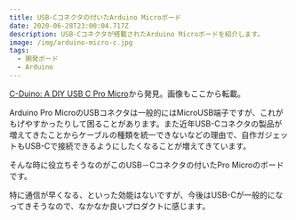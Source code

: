 ```yaml
---
title: USB-Cコネクタの付いたArduino Microボード
date: 2020-06-28T23:00:04.717Z
description: USB-Cコネクタが搭載されたArduino Microボードを紹介します。
image: /img/arduino-micro-c.jpg
tags:
  - 開発ボード
  - Arduino
---
```

[C-Duino: A DIY USB C Pro Micro](https://hackaday.io/project/167454-c-duino-a-diy-usb-c-pro-micro)から発見。画像もここから転載。

Arduino Pro MicroのUSBコネクタは一般的にはMicroUSB端子ですが、これがもげやすかったりして困ることがあります。また近年USB-Cコネクタの製品が増えてきたことからケーブルの種類を統一できないなどの理由で、自作ガジェットもUSB-Cで接続できるようにしたくなることが増えてきています。

そんな時に役立ちそうなのがこのUSB－Cコネクタの付いたPro Microのボードです。

特に通信が早くなる、といった効能はないですが、今後はUSB-Cが一般的になってきそうなので、なかなか良いプロダクトに感じます。
